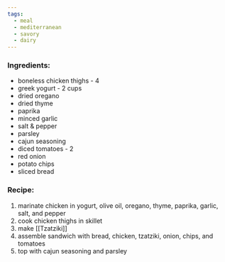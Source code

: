 ```yaml
---
tags:
  - meal
  - mediterranean
  - savory
  - dairy
---
```

### Ingredients:
- boneless chicken thighs - 4
- greek yogurt - 2 cups
- dried oregano
- dried thyme
- paprika
- minced garlic
- salt & pepper
- parsley
- cajun seasoning
- diced tomatoes - 2
- red onion
- potato chips
- sliced bread

### Recipe:
1. marinate chicken in yogurt, olive oil, oregano, thyme, paprika, garlic, salt, and pepper
2. cook chicken thighs in skillet
4. make [[Tzatziki]]
5. assemble sandwich with bread, chicken, tzatziki, onion, chips, and tomatoes
6. top with cajun seasoning and parsley